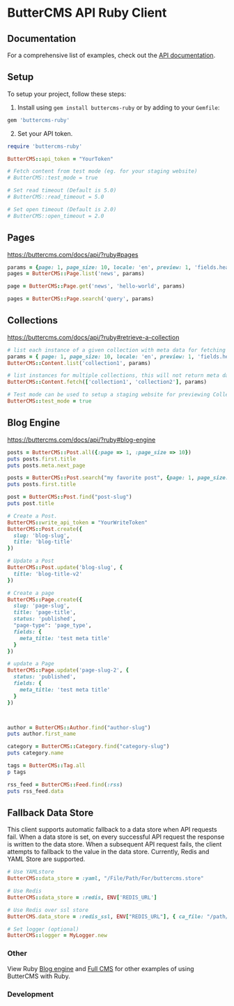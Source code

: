 # ButterCMS API Ruby Client

## Documentation

For a comprehensive list of examples, check out the [API documentation](https://buttercms.com/docs/api/).

## Setup

To setup your project, follow these steps:

1. Install using `gem install buttercms-ruby` or by adding to your `Gemfile`:

  ```ruby
  gem 'buttercms-ruby'
  ```

2. Set your API token.

  ```ruby
  require 'buttercms-ruby'

  ButterCMS::api_token = "YourToken"

  # Fetch content from test mode (eg. for your staging website)
  # ButterCMS::test_mode = true

  # Set read timeout (Default is 5.0)
  # ButterCMS::read_timeout = 5.0

  # Set open timeout (Default is 2.0)
  # ButterCMS::open_timeout = 2.0
  ```

## Pages

https://buttercms.com/docs/api/?ruby#pages


```ruby
params = {page: 1, page_size: 10, locale: 'en', preview: 1, 'fields.headline': 'foo bar', levels: 2} # optional
pages = ButterCMS::Page.list('news', params)

page = ButterCMS::Page.get('news', 'hello-world', params)

pages = ButterCMS::Page.search('query', params)
```

## Collections

https://buttercms.com/docs/api/?ruby#retrieve-a-collection

```ruby
# list each instance of a given collection with meta data for fetching the next page.
params = { page: 1, page_size: 10, locale: 'en', preview: 1, 'fields.headline': 'foo bar', levels: 2 } # optional
ButterCMS::Content.list('collection1', params)

# list instances for multiple collections, this will not return meta data for pagination control.
ButterCMS::Content.fetch(['collection1', 'collection2'], params)

# Test mode can be used to setup a staging website for previewing Collections or for testing content during local development. To fetch content from test mode add the following configuration:
ButterCMS::test_mode = true
```

## Blog Engine

https://buttercms.com/docs/api/?ruby#blog-engine

```ruby
posts = ButterCMS::Post.all({:page => 1, :page_size => 10})
puts posts.first.title
puts posts.meta.next_page

posts = ButterCMS::Post.search("my favorite post", {page: 1, page_size: 10})
puts posts.first.title

post = ButterCMS::Post.find("post-slug")
puts post.title

# Create a Post.
ButterCMS::write_api_token = "YourWriteToken"
ButterCMS::Post.create({
  slug: 'blog-slug',
  title: 'blog-title'
})

# Update a Post
ButterCMS::Post.update('blog-slug', {
  title: 'blog-title-v2'
})

# Create a page
ButterCMS::Page.create({
  slug: 'page-slug',
  title: 'page-title',
  status: 'published',
  "page-type": 'page_type',
  fields: {
    meta_title: 'test meta title'
  }
})

# update a Page
ButterCMS::Page.update('page-slug-2', {
  status: 'published',
  fields: {
    meta_title: 'test meta title'
  }
})



author = ButterCMS::Author.find("author-slug")
puts author.first_name

category = ButterCMS::Category.find("category-slug")
puts category.name

tags = ButterCMS::Tag.all
p tags

rss_feed = ButterCMS::Feed.find(:rss)
puts rss_feed.data
```


## Fallback Data Store

This client supports automatic fallback to a data store when API requests fail. When a data store is set, on every successful API request the response is written to the data store. When a subsequent API request fails, the client attempts to fallback to the value in the data store. Currently, Redis and YAML Store are supported.

```ruby
# Use YAMLstore
ButterCMS::data_store = :yaml, "/File/Path/For/buttercms.store"

# Use Redis
ButterCMS::data_store = :redis, ENV['REDIS_URL']

# Use Redis over ssl store
ButterCMS.data_store = :redis_ssl, ENV["REDIS_URL"], { ca_file: "/path/to/ca.crt" }

# Set logger (optional)
ButterCMS::logger = MyLogger.new
```

### Other

View Ruby [Blog engine](https://buttercms.com/ruby-blog-engine/) and [Full CMS](https://buttercms.com/ruby-cms/) for other examples of using ButterCMS with Ruby.

### Development

